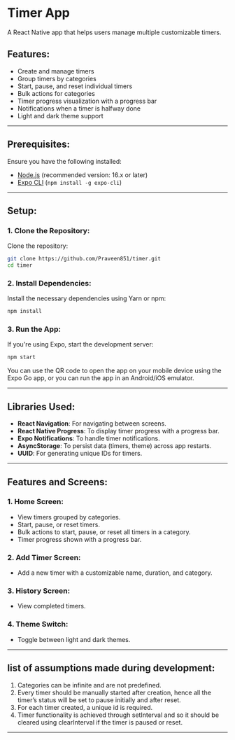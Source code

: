 
# Timer App

A React Native app that helps users manage multiple customizable timers.

## Features:
- Create and manage timers
- Group timers by categories
- Start, pause, and reset individual timers
- Bulk actions for categories
- Timer progress visualization with a progress bar
- Notifications when a timer is halfway done
- Light and dark theme support

---

## Prerequisites:

Ensure you have the following installed:

- [Node.js](https://nodejs.org/en/) (recommended version: 16.x or later)
- [Expo CLI](https://docs.expo.dev/get-started/installation/) (`npm install -g expo-cli`)

---

## Setup:

### 1. Clone the Repository:

Clone the repository:

```bash
git clone https://github.com/Praveen851/timer.git
cd timer
```

### 2. Install Dependencies:

Install the necessary dependencies using Yarn or npm:

```bash
npm install
```

### 3. Run the App:

If you're using Expo, start the development server:

```bash
npm start
```

You can use the QR code to open the app on your mobile device using the Expo Go app, or you can run the app in an Android/iOS emulator.

---

## Libraries Used:

- **React Navigation**: For navigating between screens.
- **React Native Progress**: To display timer progress with a progress bar.
- **Expo Notifications**: To handle timer notifications.
- **AsyncStorage**: To persist data (timers, theme) across app restarts.
- **UUID**: For generating unique IDs for timers.

---

## Features and Screens:

### 1. **Home Screen**:
- View timers grouped by categories.
- Start, pause, or reset timers.
- Bulk actions to start, pause, or reset all timers in a category.
- Timer progress shown with a progress bar.

### 2. **Add Timer Screen**:
- Add a new timer with a customizable name, duration, and category.

### 3. **History Screen**:
- View completed timers.

### 4. **Theme Switch**:
- Toggle between light and dark themes.

---

## list of assumptions made during development:
1. Categories can be infinite and are not predefined.
2. Every timer should be manually started after creation, hence all the timer’s status will be set to pause initially and after reset.
3. For each timer created, a unique id is required.
4. Timer functionality is achieved through setInterval and so it should be cleared using clearInterval if the timer is paused or reset.

---
